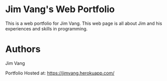 Jim Vang's Web Portfolio
========================

This is a web portfolio for Jim Vang. This web page is all about Jim and his experiences and skills in programming.

Authors
=======

Jim Vang

Portfolio Hosted at: https://jimvang.herokuapp.com/
